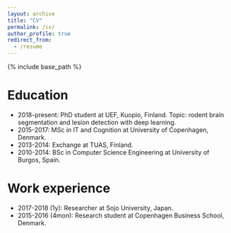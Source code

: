 ```yaml
---
layout: archive
title: "CV"
permalink: /cv/
author_profile: true
redirect_from:
  - /resume
---
```


{% include base_path %}

Education
======
* 2018-present: PhD student at UEF, Kuopio, Finland. Topic: rodent brain segmentation and lesion detection with deep learning.
* 2015-2017: MSc in IT and Cognition at University of Copenhagen, Denmark.
* 2013-2014: Exchange at TUAS, Finland.
* 2010-2014: BSc in Computer Science Engineering at University of Burgos, Spain.


Work experience
======
* 2017-2018 (1y): Researcher at Sojo University, Japan.
* 2015-2016 (4mon): Research student at Copenhagen Business School, Denmark.

